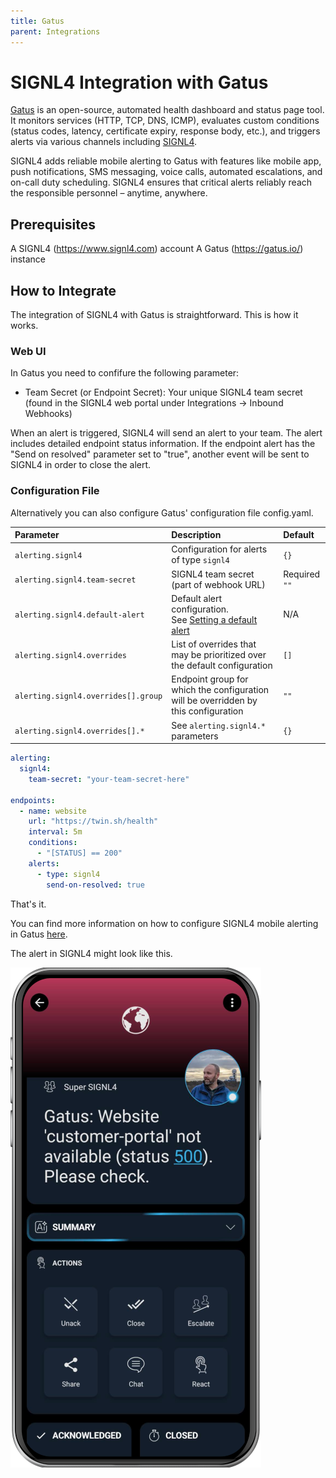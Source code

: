 ```yaml
---
title: Gatus
parent: Integrations
---
```


# SIGNL4 Integration with Gatus

[Gatus](https://gatus.io/) is an open-source, automated health dashboard and status page tool. It monitors services (HTTP, TCP, DNS, ICMP), evaluates custom conditions (status codes, latency, certificate expiry, response body, etc.), and triggers alerts via various channels including [SIGNL4](https://www.signl4.com/).

SIGNL4 adds reliable mobile alerting to Gatus with features like mobile app, push notifications, SMS messaging, voice calls, automated escalations, and on-call duty scheduling. SIGNL4 ensures that critical alerts reliably reach the responsible personnel – anytime, anywhere.

## Prerequisites
A SIGNL4 (https://www.signl4.com) account
A Gatus (https://gatus.io/) instance

## How to Integrate

The integration of SIGNL4 with Gatus is straightforward. This is how it works.

### Web UI

In Gatus you need to confifure the following parameter:
- Team Secret (or Endpoint Secret): Your unique SIGNL4 team secret (found in the SIGNL4 web portal under Integrations -> Inbound Webhooks)

When an alert is triggered, SIGNL4 will send an alert to your team. The alert includes detailed endpoint status information. If the endpoint alert has the "Send on resolved" parameter set to "true", another event will be sent to SIGNL4 in order to close the alert.

### Configuration File

Alternatively you can also configure Gatus' configuration file config.yaml.

| Parameter                           | Description                                                                                | Default       |
|:------------------------------------|:-------------------------------------------------------------------------------------------|:--------------|
| `alerting.signl4`                   | Configuration for alerts of type `signl4`                                                  | `{}`          |
| `alerting.signl4.team-secret`       | SIGNL4 team secret (part of webhook URL)                                                   | Required `""` |
| `alerting.signl4.default-alert`     | Default alert configuration. <br />See [Setting a default alert](#setting-a-default-alert) | N/A           |
| `alerting.signl4.overrides`         | List of overrides that may be prioritized over the default configuration                   | `[]`          |
| `alerting.signl4.overrides[].group` | Endpoint group for which the configuration will be overridden by this configuration        | `""`          |
| `alerting.signl4.overrides[].*`     | See `alerting.signl4.*` parameters                                                         | `{}`          |

```yaml
alerting:
  signl4:
    team-secret: "your-team-secret-here"

endpoints:
  - name: website
    url: "https://twin.sh/health"
    interval: 5m
    conditions:
      - "[STATUS] == 200"
    alerts:
      - type: signl4
        send-on-resolved: true
```

That's it.

You can find more information on how to configure SIGNL4 mobile alerting in Gatus [here](https://gatus.io/docs/alerting-signl4).

The alert in SIGNL4 might look like this.

![SIGNL4 Alert](signl4-gatus.png)
